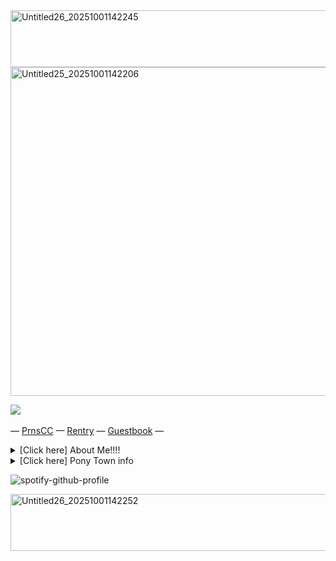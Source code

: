<img width="746" height="91" alt="Untitled26_20251001142245" src="https://github.com/user-attachments/assets/2a043213-5561-420f-b061-4e6ab6350e50" />

<img width="774" height="526" alt="Untitled25_20251001142206" src="https://github.com/user-attachments/assets/787d8314-388b-48a2-a787-6bd81ac17469" />




  ‎![](https://komarev.com/ghpvc/?username=jaxtoy&color=4D6A75&style=flat&label=VERY+REAL+FANS&base=476)

— [PrnsCC](https://pronouns.cc/@waterwitch) — [Rentry](https://rentry.co/jaxful) — [Guestbook](https://jaxtoy.atabook.org) —

<details>
    <summary>[Click here] About Me!!!!</summary>
    Hey I'm Lapis/Michael/Jax
  I'm 15 and I'm fictionkin+otherkin
  I really love making ponies on ponytown and I've been playing since 2021

  If I follow you it's because I like your pony
</details>  <details>
    <summary>[Click here] Pony Town info </summary>
    🟢 = You can talk to me
  
  ⛔ = May be busy/not in the mood to talk
  
  🌙= offtab/busy 
  
  I like C+H but most of the time I'm with friends and I'm too shy to approach others. 
  
  I have cover discomfort please don't cover me, otherwise anything is fine.
  
  You'll always find me around the TADC/Glitch Productions area, if not then idk what I'm doing
</details>

![spotify-github-profile](https://spotify-github-profile.kittinanx.com/api/view?uid=31pckevxz6pumgh53wq6n6mop6t4&cover_image=true&theme=natemoo-re&show_offline=false&background_color=121212&interchange=false&bar_color=bc80cf&bar_color_cover=false)



<img width="746" height="91" alt="Untitled26_20251001142252" src="https://github.com/user-attachments/assets/79aee3ac-065b-4e35-9e03-3a1a3af93093" />
